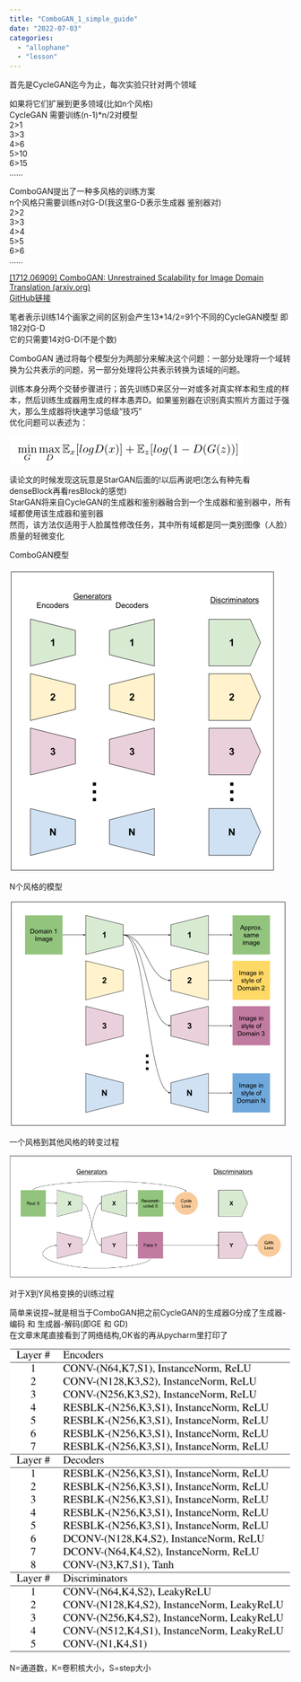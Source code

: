 ```yaml
---
title: "ComboGAN_1_simple_guide"
date: "2022-07-03"
categories: 
  - "allophane"
  - "lesson"
---
```


首先是CycleGAN迄今为止，每次实验只针对两个领域

如果将它们扩展到更多领域(比如n个风格)  
CycleGAN 需要训练(n-1)\*n/2对模型  
2>1  
3>3  
4>6  
5>10  
6>15  
……

ComboGAN提出了一种多风格的训练方案  
n个风格只需要训练n对G-D(我这里G-D表示生成器 鉴别器对)  
2>2  
3>3  
4>4  
5>5  
6>6  
……

[\[1712.06909\] ComboGAN: Unrestrained Scalability for Image Domain Translation (arxiv.org)](https://arxiv.org/abs/1712.06909)  
[GitHub链接](https://github.com/AAnoosheh/ComboGAN)

笔者表示训练14个画家之间的区别会产生13\*14/2=91个不同的CycleGAN模型 即182对G-D  
它的只需要14对G-D(不是个数)

ComboGAN 通过将每个模型分为两部分来解决这个问题：一部分处理将一个域转换为公共表示的问题，另一部分处理将公共表示转换为该域的问题。

训练本身分两个交替步骤进行；首先训练D来区分一对或多对真实样本和生成的样本，然后训练生成器用生成的样本愚弄D。如果鉴别器在识别真实照片方面过于强大，那么生成器将快速学习低级“技巧”  
优化问题可以表述为：

![](images/image.png)

读论文的时候发现这玩意是StarGAN后面的!以后再说吧(怎么有种先看denseBlock再看resBlock的感觉)  
StarGAN将来自CycleGAN的生成器和鉴别器融合到一个生成器和鉴别器中，所有域都使用该生成器和鉴别器  
然而，该方法仅适用于人脸属性修改任务，其中所有域都是同一类别图像（人脸）质量的轻微变化

ComboGAN模型

![](images/image-1.png)

N个风格的模型

![](images/image-3.png)

一个风格到其他风格的转变过程

![](images/image-2.png)

对于X到Y风格变换的训练过程

简单来说捏~就是相当于ComboGAN把之前CycleGAN的生成器G分成了生成器-编码 和 生成器-解码(即GE 和 GD)  
在文章末尾直接看到了网络结构,OK省的再从pycharm里打印了

![](images/image-4.png)

N=通道数，K=卷积核大小，S=step大小
